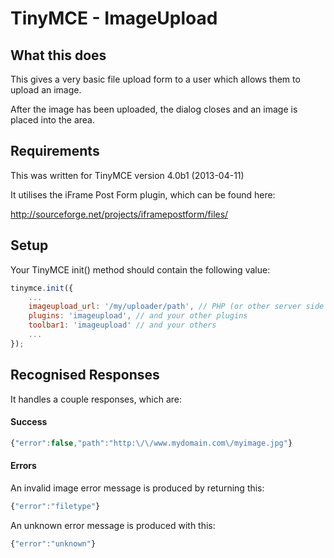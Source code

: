 TinyMCE - ImageUpload
=====================

## What this does ##

This gives a very basic file upload form to a user which allows them to upload an image.

After the image has been uploaded, the dialog closes and an image is placed into the area.

## Requirements ##

This was written for TinyMCE version 4.0b1 (2013-04-11)

It utilises the iFrame Post Form plugin, which can be found here:

http://sourceforge.net/projects/iframepostform/files/

## Setup ##

Your TinyMCE init() method should contain the following value:

```javascript
tinymce.init({
    ...
    imageupload_url: '/my/uploader/path', // PHP (or other server side script)
    plugins: 'imageupload', // and your other plugins
    toolbar1: 'imageupload' // and your others
    ...
});
```

## Recognised Responses ##

It handles a couple responses, which are:

#### Success ####
```javascript
{"error":false,"path":"http:\/\/www.mydomain.com\/myimage.jpg"}
```

#### Errors ####

An invalid image error message is produced by returning this:
```javascript
{"error":"filetype"}
```


An unknown error message is produced with this:
```javascript
{"error":"unknown"}
```


